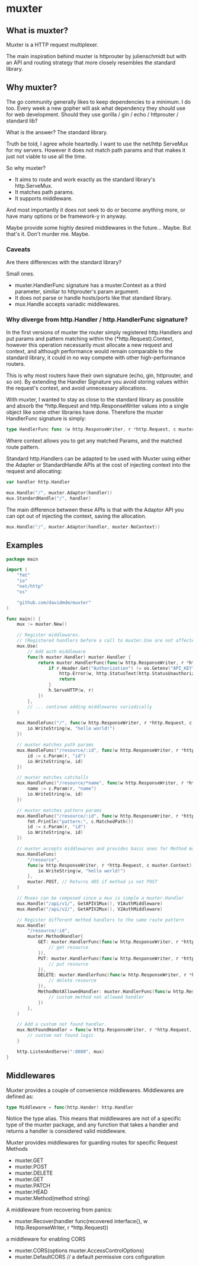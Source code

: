 # muxter

## What is muxter?

Muxter is a HTTP request multiplexer.

The main inspiration behind muxter is httprouter by julienschmidt but with an API and routing strategy that more closely resembles the standard library.

## Why muxter?

The go community generally likes to keep dependencies to a minimum. I do too.
Every week a new gopher will ask what dependency they should use for web development.
Should they use gorilla / gin / echo / httprouter / standard lib?

What is the answer? The standard library.

Truth be told, I agree whole heartedly.
I want to use the net/http ServeMux for my servers.
However it does not match path params and that makes it just not viable to use all the time.

So why muxter?

- It aims to route and work exactly as the standard library's http.ServeMux.
- It matches path params.
- It supports middleware.

And most importantly it does not seek to do or become anything more,
or have many options or be framework-y in anyway.

Maybe provide some highly desired middlewares in the future... Maybe.
But that's it. Don't murder me. Maybe.

### Caveats

Are there differences with the standard library?

Small ones.

- muxter.HandlerFunc signature has a muxter.Context as a third parameter, similiar to httprouter's param argument.
- It does not parse or handle hosts/ports like that standard library.
- mux.Handle accepts variadic middlewares.

### Why diverge from http.Handler / http.HandlerFunc signature?

In the first versions of muxter the router simply registered http.Handlers and put params and pattern matching within the (\*http.Request).Context, however this operation necessarily must allocate a new request and context, and although performance would remain comparable to the standard library, it could in no way compete with other high-performance routers.

This is why most routers have their own signature (echo, gin, httprouter, and so on). By extending the Handler Signature you avoid storing values within the request's context, and avoid unnecessary allocations.

With muxter, I wanted to stay as close to the standard library as possible and absorb the \*http.Request and http.ResponseWriter values into a single object like some other libraries have done. Therefore the muxter HandlerFunc signature is simply:

```go
type HandlerFunc func (w http.ResponseWriter, r *http.Request, c muxter.Context)
```

Where context allows you to get any matched Params, and the matched route pattern.

Standard http.Handlers can be adapted to be used with Muxter using either the Adapter or StandardHandle APIs at the cost of injecting context into the request and allocating:

```go
var handler http.Handler

mux.Handle("/", muxter.Adaptor(handler))
mux.StandardHandle("/", handler)
```

The main difference between these APIs is that with the Adaptor API you can opt out of injecting the context, saving the allocation.

```go
mux.Handle("/", muxter.Adaptor(handler, muxter.NoContext))
```

## Examples

```go
package main

import (
	"fmt"
	"io"
	"net/http"
	"os"

	"github.com/davidmdm/muxter"
)

func main() {
	mux := muxter.New()

	// Register middlewares.
	// (Registered handlers before a call to muxter.Use are not affected but handlers registered after are)
	mux.Use(
		// Add auth middleware
		func(h muxter.Handler) muxter.Handler {
			return muxter.HandlerFunc(func(w http.ResponseWriter, r *http.Request, c muxter.Context) {
				if r.Header.Get("Authorization") != os.Getenv("API_KEY") {
					http.Error(w, http.StatusText(http.StatusUnauthorized), http.StatusUnauthorized)
					return
				}
				h.ServeHTTP(w, r)
			})
		},
		// ... continue adding middlewares variadically
	)

	mux.HandleFunc("/", func(w http.ResponseWriter, r *http.Request, c muxter.Context) {
		io.WriteString(w, "hello world!")
	})

	// muxter matches path params
	mux.HandleFunc("/resource/:id", func(w http.ResponseWriter, r *http.Request, c muxter.Context) {
		id := c.Param(r, "id")
		io.WriteString(w, id)
	})

	// muxter matches catchalls
	mux.HandleFunc("/resource/*name", func(w http.ResponseWriter, r *http.Request, c muxter.Context) {
		name := c.Param(r, "name")
		io.WriteString(w, id)
	})

	// muxter matches pattern params
	mux.HandleFunc("/resource/:id", func(w http.ResponseWriter, r *http.Request, c muxter.Context) {
		fmt.Println("pattern:", c.MatchedPath())
		id := c.Param(r, "id")
		io.WriteString(w, id)
	})

	// muxter accepts middlewares and provides basic ones for Method matching.
	mux.HandleFunc(
		"/resource",
		func(w http.ResponseWriter, r *http.Request, c muxter.Context) {
			io.WriteString(w, "hello world!")
		},
		muxter.POST, // Returns 405 if method is not POST
	)

	// Muxes can be composed since a mux is simple a muxter.Handler
	mux.Handle("/api/v1/", GetAPIV1Mux(), V1AuthMiddleware)
	mux.Handle("/api/v2/", GetAPIV2Mux(), V2AuthMiddleware)

	// Register different method handlers to the same route pattern
	mux.Handle(
		"/resource/:id",
		muxter.MethodHandler{
			GET: muxter.HandlerFunc(func(w http.ResponseWriter, r *http.Request, c muxter.Context) {
				// get resource
			}),
			PUT: muxter.HandlerFunc(func(w http.ResponseWriter, r *http.Request, c muxter.Context) {
				// put resource
			}),
			DELETE: muxter.HandlerFunc(func(w http.ResponseWriter, r *http.Request, c muxter.Context) {
				// delete resource
			}),
			MethodNotAllowedHandler: muxter.HandlerFunc(func(w http.ResponseWriter, r *http.Request, c muxter.Context) {
				// custom method not allowed handler
 			})
		},
	)

	// Add a custom not found handler.
	mux.NotFoundHandler = func(w http.ResponseWriter, r *http.Request, c muxter.Context) {
		// custom not found logic
	}

	http.ListenAndServe(":8080", mux)
}
```

## Middlewares

Muxter provides a couple of convenience middlewares. Middlewares are defined as:

```go
type Middleware = func(http.Hander) http.Handler
```

Notice the type alias. This means that middlewares are not of a specific type of the muxter package,
and any function that takes a handler and returns a handler is considered valid middleware.

Muxter provides middlewares for guarding routes for specific Request Methods

- muxter.GET
- muxter.POST
- muxter.DELETE
- muxter.GET
- muxter.PATCH
- muxter.HEAD
- muxter.Method(method string)

A middleware from recovering from panics:

- muxter.Recover(handler func(recovered interface{}, w http.ResponseWriter, r \*http.Request))

a middleware for enabling CORS

- muxter.CORS(options muxter.AccessControlOptions)
- muxter.DefaultCORS // a default permissive cors cofiguration
